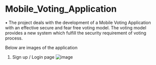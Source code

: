 # Mobile_Voting_Application
•	The project deals with the development of a Mobile Voting Application with an effective secure and fear free voting model. The voting model provides a new system which fulfill the security requirement of voting process.

Below are images of the application

1. Sign up / Login page
![image](https://github.com/VijayChimmuri/Mobile_Voting_Application/assets/116940537/5f676f52-3944-40ae-8c84-aea060a6cedf)
